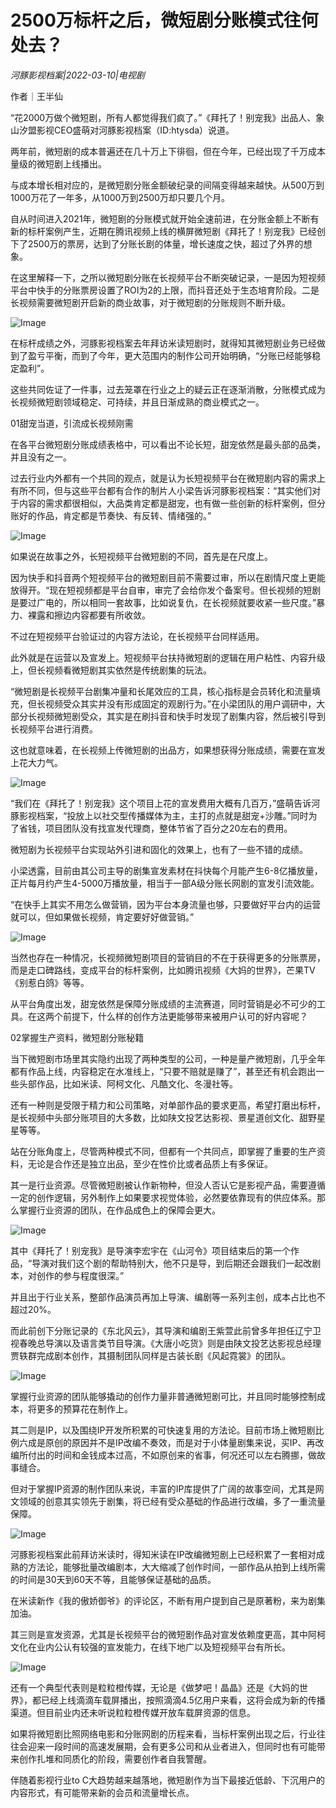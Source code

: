 # 2500万标杆之后，微短剧分账模式往何处去？

*河豚影视档案|2022-03-10|电视剧*

作者｜王半仙

“花2000万做个微短剧，所有人都觉得我们疯了。”《拜托了！别宠我》出品人、象山汐盟影视CEO盛萌对河豚影视档案（ID:htysda）说道。

两年前，微短剧的成本普遍还在几十万上下徘徊，但在今年，已经出现了千万成本量级的微短剧上线播出。

与成本增长相对应的，是微短剧分账金额破纪录的间隔变得越来越快。从500万到1000万花了一年多，从1000万到2500万却只要几个月。

自从时间进入2021年，微短剧的分账模式就开始全速前进，在分账金额上不断有新的标杆案例产生，近期在腾讯视频上线的横屏微短剧《拜托了！别宠我》已经创下了2500万的票房，达到了分账长剧的体量，增长速度之快，超过了外界的想象。

在这里解释一下，之所以微短剧分账在长视频平台不断突破记录，一是因为短视频平台中快手的分账票房设置了ROI为2的上限，而抖音还处于生态培育阶段。二是长视频需要微短剧开启新的商业故事，对于微短剧的分账规则不断升级。

![Image](https://inews.gtimg.com/newsapp_bt/0/14612435587/641)

在标杆成绩之外，河豚影视档案去年拜访米读短剧时，就得知其微短剧业务已经做到了盈亏平衡，而到了今年，更大范围内的制作公司开始明确，“分账已经能够稳定盈利”。

这些共同佐证了一件事，过去笼罩在行业之上的疑云正在逐渐消散，分账模式成为长视频微短剧领域稳定、可持续，并且日渐成熟的商业模式之一。

01甜宠当道，引流成长视频刚需

在各平台微短剧分账成绩表格中，可以看出不论长短，甜宠依然是最头部的品类，并且没有之一。

过去行业内外都有一个共同的观点，就是认为长短视频平台在微短剧内容的需求上有所不同，但与这些平台都有合作的制片人小梁告诉河豚影视档案：“其实他们对于内容的需求都很相似，大品类肯定都是甜宠，也有做一些创新的标杆案例，但分账好的作品，肯定都是节奏快、有反转、情绪强的。”

![Image](https://inews.gtimg.com/newsapp_bt/0/14612435580/641)

如果说在故事之外，长短视频平台微短剧的不同，首先是在尺度上。

因为快手和抖音两个短视频平台的微短剧目前不需要过审，所以在剧情尺度上更能放得开。“现在短视频都是平台自审，审完了会给你发个备案号。但长视频的短剧是要过广电的，所以相同一套故事，比如说复仇，在长视频就要收紧一些尺度。”暴力、裸露和擦边内容都要有所收敛。

不过在短视频平台验证过的内容方法论，在长视频平台同样适用。

此外就是在运营以及宣发上。短视频平台扶持微短剧的逻辑在用户粘性、内容升级上，但长视频看微短剧其实依然是传统剧集的玩法。

“微短剧是长视频平台剧集冲量和长尾效应的工具，核心指标是会员转化和流量填充，但长视频受众其实并没有形成固定的观剧行为。”在小梁团队的用户调研中，大部分长视频微短剧受众，其实是在刷抖音和快手时发现了剧集内容，然后被引导到长视频平台进行消费。

这也就意味着，在长视频上传微短剧的出品方，如果想获得分账成绩，需要在宣发上花大力气。

![Image](https://inews.gtimg.com/newsapp_bt/0/14612435616/641)

“我们在《拜托了！别宠我》这个项目上花的宣发费用大概有几百万，”盛萌告诉河豚影视档案，“投放上以社交型传播媒体为主，主打的点就是甜宠+沙雕。”同时为了省钱，项目团队没有找宣发代理商，整体节省了百分之20左右的费用。

微短剧为长视频平台实现站外引进和固化的效果上，也有了一些不错的成绩。

小梁透露，目前由其公司主导的剧集宣发素材在抖快每个月能产生6-8亿播放量，正片每月约产生4-5000万播放量，相当于一部A级分账长网剧的宣发引流效能。

“在快手上其实不用怎么做营销，因为平台本身流量也够，只要做好平台内的运营就可以，但如果做长视频，肯定要好好做营销。”

![Image](https://inews.gtimg.com/newsapp_bt/0/14612435631/641)

当然也存在一种情况，长视频微短剧项目的营销目的不在于获得更多的分账票房，而是走口碑路线，变成平台的标杆案例，比如腾讯视频《大妈的世界》，芒果TV《别惹白鸽》等等。

从平台角度出发，甜宠依然是保障分账成绩的主流赛道，同时营销是必不可少的工具。在这两个前提下，什么样的创作方法更能够带来被用户认可的好内容呢？

02掌握生产资料，微短剧分账秘籍

当下微短剧市场里其实隐约出现了两种类型的公司，一种是量产微短剧，几乎全年都有作品上线，内容稳定在水准线上，“只要不赔就是赚了”，甚至还有机会跑出一些头部作品，比如米读、阿柯文化、凡酷文化、冬漫社等。

还有一种则是受限于精力和公司策略，对单部作品的要求更高，希望打磨出标杆，是长视频中头部分账项目的大多数，比如陕文投艺达影视、景星道创文化、甜野星星等等。

站在分账角度上，尽管两种模式不同，但都有一个共同点，即掌握了重要的生产资料，无论是合作还是独立出品，至少在性价比或者品质上有多保证。

其一是行业资源。尽管微短剧被认作新物种，但没人否认它是影视产品，需要遵循一定的创作逻辑，另外制作上如果要求视觉体验，必然要依靠现有的供应体系。那么掌握行业资源的团队，在作品成色上的保障会更大。

![Image](https://inews.gtimg.com/newsapp_bt/0/14612435625/641)

其中《拜托了！别宠我》是导演李宏宇在《山河令》项目结束后的第一个作品，“导演对我们这个剧的帮助特别大，他不只是导，到后期还会跟我们一起改剧本，对创作的参与程度很深。”

并且出于行业关系，整部作品演员再加上导演、编剧等一系列主创，成本占比也不超过20%。

而此前创下分账记录的《东北风云》，其导演和编剧王紫萱此前曾多年担任辽宁卫视春晚总导演以及语言类节目导演。《大唐小吃货》则是由陕文投艺达影视总经理贾轶群完成剧本创作，其摄制团队同样是古装长剧《风起霓裳》的团队。

![Image](https://inews.gtimg.com/newsapp_bt/0/14612435586/641)

掌握行业资源的团队能够撬动的创作力量非普通微短剧可比，并且同时能够控制成本，将更多的预算花在制作上。

其二则是IP，以及围绕IP开发所积累的可快速复用的方法论。目前市场上微短剧比例六成是原创的原因并不是IP改编不奏效，而是对于小体量剧集来说，买IP、再改编所付出的时间和金钱成本过高，不如原创来的省事，何况还可以左右腾挪，做故事缝合。

但对于掌握IP资源的制作团队来说，丰富的IP库提供了广阔的故事空间，尤其是网文领域的创意其实领先于剧集，将已经有受众基础的作品进行改编，多了一重流量保障。

![Image](https://inews.gtimg.com/newsapp_bt/0/14612435592/641)

河豚影视档案此前拜访米读时，得知米读在IP改编微短剧上已经积累了一套相对成熟的方法论，能够批量改编剧本，大大缩减了创作时间，一部作品从拍到上线所需的时间是30天到60天不等，且能够保证基础的品质。

在米读新作《我的傲娇御爷》的评论区，不断有用户提到自己是原著粉，来为剧集加油。

其三则是宣发资源，尤其是长视频平台的微短剧作品对宣发依赖度更高，其中阿柯文化在业内公认有较强的宣发能力，在线下地广以及短视频平台有所长。

![Image](https://inews.gtimg.com/newsapp_bt/0/14612435621/641)

还有一个典型代表则是粒粒橙传媒，无论是《做梦吧！晶晶》还是《大妈的世界》，都已经上线滴滴车载屏播出，按照滴滴4.5亿用户来看，这将会成为新的传播渠道。但目前业内还未听说粒粒橙传媒开放车载屏资源的信息。

如果将微短剧比照网络电影和分账网剧的历程来看，当标杆案例出现之后，行业往往会迎来一段时间的高速发展期，会有更多公司和从业者进入，但同时也有可能带来创作扎堆和同质化的阶段，需要创作者自我警醒。

伴随着影视行业to C大趋势越来越落地，微短剧作为当下最接近低龄、下沉用户的内容形式，有可能带来新的会员和流量增长点。

